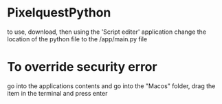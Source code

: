 # PixelquestPython
to use, download, then using the 'Script editer' application change the location of the python file to the /app/main.py file
# To override security error
go into the applications contents and go into the "Macos" folder, drag the item in the terminal and press enter
